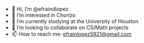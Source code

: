 - 👋 Hi, I’m @efraindlopez
- 👀 I’m interested in Chorizo
- 🌱 I’m currently studying at the University of Houston
- 💞️ I’m looking to collaborate on CS/Math projects
- 📫 How to reach me: efrainlopez5921@gmail.com

<!---
efraindlopez/efraindlopez is a ✨ special ✨ repository because its `README.md` (this file) appears on your GitHub profile.
You can click the Preview link to take a look at your changes.
--->
